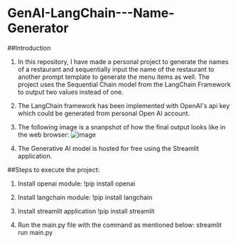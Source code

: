 # GenAI-LangChain---Name-Generator

##Introduction
1. In this repository, I have made a personal project to generate the names of a restaurant and sequentially input the name of the restaurant to another prompt template to generate the menu items as well. The project uses the Sequential Chain model from the LangChain Framework to output two values instead of one.

2. The LangChain framework has been implemented with OpenAI's api key which could be generated from personal Open AI account.

3. The following image is a snanpshot of how the final output looks like in the web browser:
 ![image](https://github.com/sudhxan/GenAI-LangChain---Name-Generator/assets/80266211/6cb87883-1742-453d-8d7f-90d1572a3b6a)

5. The Generative AI model is hosted for free using the Streamlit application.

##Steps to execute the project:
1. Install openai module:
!pip install openai

2. Install langchain module:
!pip install langchain

3. Install streamlit application
!pip install streamlit

4. Run the main.py file with the command as mentioned below:
streamlit run main.py
